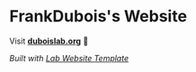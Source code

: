 
# FrankDubois's Website

Visit **[duboislab.org](http://duboislab.org)** 🚀

_Built with [Lab Website Template](https://greene-lab.gitbook.io/lab-website-template-docs)_


